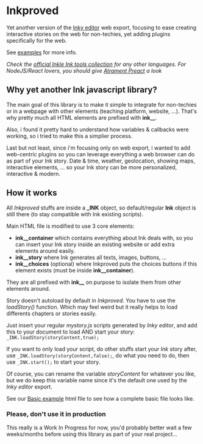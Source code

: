 # Inkproved
Yet another version of the [Inky editor](https://www.inklestudios.com/ink/) web export, focusing to ease creating interactive stories on the web for non-techies, yet adding plugins specifically for the web.

See [examples](https://github.com/remi-grumeau/inkproved/tree/main/examples) for more info.

*Check the [official Inkle Ink tools collection](https://github.com/inkle/ink-library/) for any other languages. For NodeJS/React lovers, you should give [Atrament Preact](https://github.com/technix/atrament-preact-ui) a look*

## Why yet another Ink javascript library?
The main goal of this library is to make it simple to integrate for non-techies or in a webpage with other elements (teaching platform, website, ...). That's why pretty much all HTML elements are prefixed with **ink__**.

Also, i found it pretty hard to understand how variables & callbacks were working, so i tried to make this a simplier process.

Last but not least, since i'm focusing only on web export, i wanted to add web-centric plugins so you can leverage everything a web browser can do as part of your Ink story. Date & time, weather, geolocation, showing maps, interactive elements, ... so your Ink story can be more personalized, interactive & modern.

## How it works
All *Inkproved* stuffs are inside a **_INK** object, so default/regular **Ink** object is still there (to stay compatible with Ink existing scripts).

Main HTML file is modified to use 3 core elements:
- **ink__container** which contains everything about Ink deals with, so you can insert your Ink story inside an existing website or add extra elements around easily.
- **ink__story** where Ink generates all texts, images, buttons, ...
- **ink__choices** (optional) where Inkproved puts the choices buttons if this element exists (must be inside **ink__container**).

They are all prefixed with **ink__** on purpose to isolate them from other elements around.

Story doesn't autoload by default in *Inkproved*. You have to use the *loadStory()* function. Which may feel weird but it really helps to load differents chapters or stories easily.

Just insert your regular *mystory.js* scripts generated by *Inky editor*, and add this to your document to load AND start your story:
``
_INK.loadStory(storyContent,true);
``

If you want to only load your script, do other stuffs start your *Ink* story after, use `` _INK.loadStory(storyContent,false); ``, do what you need to do, then use `` _INK.start(); `` to start your story.

Of course, you can rename the variable *storyContent* for whatever you like, but we do keep this variable name since it's the default one used by the *Inky editor* export.

See our [Basic example](https://github.com/remi-grumeau/inkproved/tree/main/examples/basic/index.html) html file to see how a complete basic file looks like.


### Please, don't use it in production
This really is a Work In Progress for now, you'd probably better wait a few weeks/months before using this library as part of your real project...

